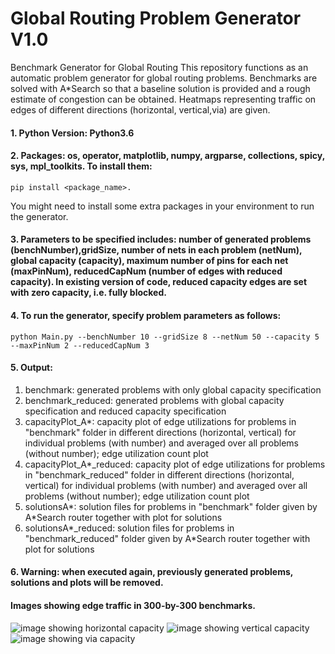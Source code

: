 # Global Routing Problem Generator V1.0
Benchmark Generator for Global Routing
This repository functions as an automatic problem generator for global routing problems. Benchmarks are solved with A*Search so that a baseline solution is provided and a rough estimate of congestion can be obtained.
Heatmaps representing traffic on edges of different directions (horizontal, vertical,via) are given.   

#### 1. Python Version: Python3.6
#### 2. Packages: os, operator, matplotlib, numpy, argparse, collections, spicy, sys, mpl_toolkits. To install them:
```
pip install <package_name>.
```
You might need to install some extra packages in your environment to run the generator.

#### 3. Parameters to be specified includes: number of generated problems (benchNumber),gridSize, number of nets in each problem (netNum), global capacity (capacity), maximum number of pins for each net (maxPinNum), reducedCapNum (number of edges with reduced capacity). In existing version of code, reduced capacity edges are set with zero capacity, i.e. fully blocked.
####  4. To run the generator, specify problem parameters as follows:
```
python Main.py --benchNumber 10 --gridSize 8 --netNum 50 --capacity 5 --maxPinNum 2 --reducedCapNum 3
```
#### 5. Output:
1. benchmark: generated problems with only global capacity specification
2. benchmark_reduced: generated problems with global capacity specification and reduced capacity specification
3. capacityPlot_A*: capacity plot of edge utilizations for problems in "benchmark" folder in different directions (horizontal, vertical) for individual problems (with number) and averaged over all problems (without number); edge utilization count plot
4. capacityPlot_A*_reduced:  capacity plot of edge utilizations for problems in "benchmark_reduced" folder in different directions (horizontal, vertical) for individual problems (with number) and averaged over all problems (without number); edge utilization count plot
5. solutionsA*: solution files for problems in "benchmark" folder given by A*Search router together with plot for solutions
6. solutionsA*_reduced: solution files for problems in "benchmark_reduced" folder given by A*Search router together with plot for solutions
#### 6. Warning: when executed again, previously generated problems, solutions and plots will be removed.


#### Images showing edge traffic in 300-by-300 benchmarks.
![image showing horizontal capacity](https://github.com/haiguanl/BenchmarkGenerator/blob/master/CapacityPlot/hozCapacity.jpg)
![image showing vertical capacity](https://github.com/haiguanl/BenchmarkGenerator/blob/master/CapacityPlot/vetCapacity.jpg)
![image showing via capacity](https://github.com/haiguanl/BenchmarkGenerator/blob/master/CapacityPlot/viaCapacity.jpg)

